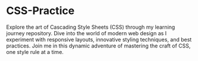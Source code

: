 # CSS-Practice
Explore the art of Cascading Style Sheets (CSS) through my learning journey repository. Dive into the world of modern web design as I experiment with responsive layouts, innovative styling techniques, and best practices. Join me in this dynamic adventure of mastering the craft of CSS, one style rule at a time.
